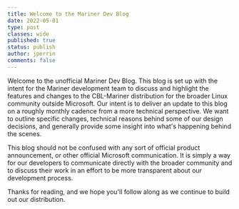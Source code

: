 ```yaml
---
title: Welcome to the Mariner Dev Blog
date: 2022-05-01
type: post
classes: wide
published: true
status: publish
author: jperrin
comments: false
---
```


Welcome to the unofficial Mariner Dev Blog. This blog is set up with the intent for the Mariner development team to discuss and highlight the features and changes to the CBL-Mariner distribution for the broader Linux community outside Microsoft. Our intent is to deliver an update to this blog on a roughly monthly cadence from a more technical perspective. We want to outline specific changes, technical reasons behind some of our design decisions, and generally provide some insight into what's happening behind the scenes. 

This blog should not be confused with any sort of official product announcement, or other official Microsoft communication. It is simply a way for our developers to communicate directly with the broader community and to discuss their work in an effort to be more transparent about our development process. 

Thanks for reading, and we hope you'll follow along as we continue to build out our distribution.
